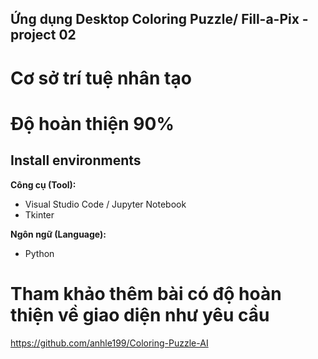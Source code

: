 ## Ứng dụng Desktop Coloring Puzzle/ Fill-a-Pix - project 02
# Cơ sở trí tuệ nhân tạo
# Độ hoàn thiện 90%

## Install environments
**Công cụ (Tool):**<br>
* Visual Studio Code / Jupyter Notebook
* Tkinter

**Ngôn ngữ (Language):**<br>
* Python

# Tham khảo thêm bài có độ hoàn thiện về giao diện như yêu cầu
https://github.com/anhle199/Coloring-Puzzle-AI
